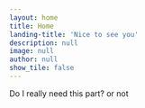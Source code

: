 ```yaml
---
layout: home
title: Home
landing-title: 'Nice to see you'
description: null
image: null
author: null
show_tile: false
---
```


Do I really need this part?
or not